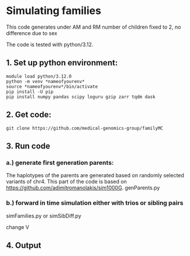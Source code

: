 # Simulating families

This code generates
under AM and RM
number of children fixed to 2, no difference due to sex

The code is tested with python/3.12.

## 1. Set up python environment:
```
module load python/3.12.0
python -m venv *nameofyourenv*
source *nameofyourenv*/bin/activate
pip install -U pip
pip install numpy pandas scipy loguru gzip zarr tqdm dask
```

## 2. Get code:
```
git clone https://github.com/medical-genomics-group/familyMC
```

## 3. Run code

### a.) generate first generation parents:
The haplotypes of the parents are generated based on randomly selected variants of chr4. This part of the code is based on https://github.com/adimitromanolakis/sim1000G.
genParents.py

### b.) forward in time simulation either with trios or sibling pairs
simFamilies.py
or simSibDiff.py

change V

## 4. Output
